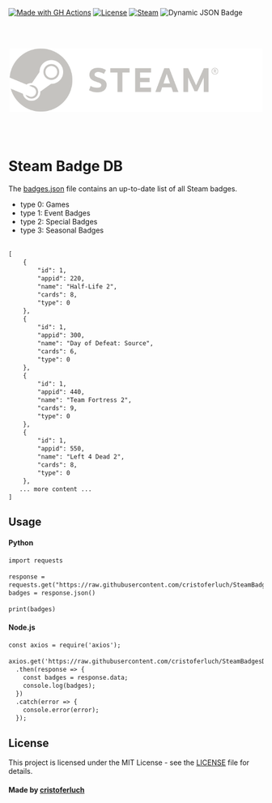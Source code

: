[![Made with GH Actions](https://img.shields.io/badge/CI-GitHub_Actions-blue?logo=github-actions&logoColor=white)](https://github.com/features/actions "Go to GitHub Actions homepage")
[![License](https://img.shields.io/badge/License-MIT-blue)](#license)
[![Steam](https://img.shields.io/badge/Steam-profile-blue.svg?logo=steam)](https://steamcommunity.com/id/cristoferluch/)
![Dynamic JSON Badge](https://img.shields.io/badge/dynamic/json?url=https%3A%2F%2Fraw.githubusercontent.com%2Fcristoferluch%2FSteamBadgesDB%2Fmain%2Ftrading_cards_appids.json&query=%24.size&label=Badges&logo=steam)

<br><br>
<p align="center">
   <img src="https://github.com/cristoferluch/assets/blob/main/logo_steam.svg" alt="steam_logo" width="500">
</p>

<br><br>
# Steam Badge DB

The [badges.json](https://raw.githubusercontent.com/cristoferluch/SteamBadgesDB/main/badges.json) file contains an up-to-date list of all Steam badges.
- type 0: Games
- type 1: Event Badges
- type 2: Special Badges
- type 3: Seasonal Badges


````shel

[
    {
        "id": 1,
        "appid": 220,
        "name": "Half-Life 2",
        "cards": 8,
        "type": 0
    },
    {
        "id": 1,
        "appid": 300,
        "name": "Day of Defeat: Source",
        "cards": 6,
        "type": 0
    },
    {
        "id": 1,
        "appid": 440,
        "name": "Team Fortress 2",
        "cards": 9,
        "type": 0
    },
    {
        "id": 1,
        "appid": 550,
        "name": "Left 4 Dead 2",
        "cards": 8,
        "type": 0
    },
   ... more content ... 
]

````


## Usage

#### Python

````shel
import requests

response = requests.get("https://raw.githubusercontent.com/cristoferluch/SteamBadgesDB/main/badges.json")
badges = response.json()

print(badges)
````
#### Node.js

````shel
const axios = require('axios');

axios.get('https://raw.githubusercontent.com/cristoferluch/SteamBadgesDB/main/badges.json')
  .then(response => {
    const badges = response.data;
    console.log(badges);
  })
  .catch(error => {
    console.error(error);
  });
````

## License

This project is licensed under the MIT License - see the [LICENSE](LICENSE) file for details.


#### Made by [cristoferluch](https://steamcommunity.com/id/cristoferluch/)
